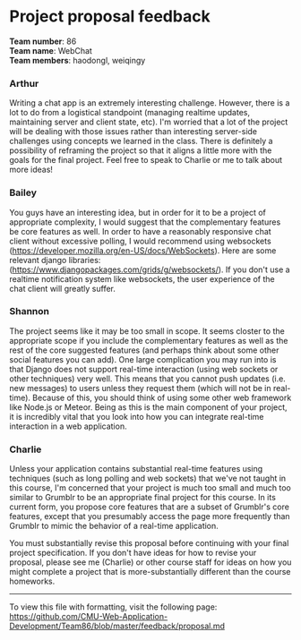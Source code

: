 Project proposal feedback
==================

**Team number**: 86<br>
**Team name**: WebChat<br>
**Team members**: haodongl, weiqingy

### Arthur
Writing a chat app is an extremely interesting challenge. However, there is a lot to do from a logistical standpoint (managing realtime updates, maintaining server and client state, etc). I'm worried that a lot of the project will be dealing with those issues rather than interesting server-side challenges using concepts we learned in the class. There is definitely a possibility of reframing the project so that it aligns a little more with the goals for the final project. Feel free to speak to Charlie or me to talk about more ideas!

### Bailey
You guys have an interesting idea, but in order for it to be a project of appropriate complexity, I would suggest that the complementary features be core features as well. In order to have a reasonably responsive chat client without excessive polling, I would recommend using websockets (https://developer.mozilla.org/en-US/docs/WebSockets). Here are some relevant django libraries: (https://www.djangopackages.com/grids/g/websockets/). If you don't use a realtime notification system like websockets, the user experience of the chat client will greatly suffer.

### Shannon
The project seems like it may be too small in scope. It seems closter to the appropriate scope if you include the complementary features as well as the rest of the core suggested features (and perhaps think about some other social features you can add). One large complication you may run into is that Django does not support real-time interaction (using web sockets or other techniques) very well. This means that you cannot push updates (i.e. new messages) to users unless they request them (which will not be in real-time). Because of this, you should think of using some other web framework like Node.js or Meteor. Being as this is the main component of your project, it is incredibly vital that you look into how you can integrate real-time interaction in a web application.

### Charlie
Unless your application contains substantial real-time features using techniques (such as long polling and web sockets) that we've not taught in this course, I'm concerned that your project is much too small and much too similar to Grumblr to be an appropriate final project for this course.  In its current form, you propose core features that are a subset of Grumblr's core features, except that you presumably access the page more frequently than Grumblr to mimic the behavior of a real-time application.

You must substantially revise this proposal before continuing with your final project specification.  If you don't have ideas for how to revise your proposal, please see me (Charlie) or other course staff for ideas on how you might complete a project that is more-substantially different than the course homeworks.

---

To view this file with formatting, visit the following page: https://github.com/CMU-Web-Application-Development/Team86/blob/master/feedback/proposal.md
